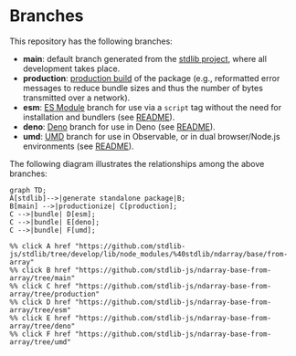 <!--

@license Apache-2.0

Copyright (c) 2022 The Stdlib Authors.

Licensed under the Apache License, Version 2.0 (the "License");
you may not use this file except in compliance with the License.
You may obtain a copy of the License at

    http://www.apache.org/licenses/LICENSE-2.0

Unless required by applicable law or agreed to in writing, software
distributed under the License is distributed on an "AS IS" BASIS,
WITHOUT WARRANTIES OR CONDITIONS OF ANY KIND, either express or implied.
See the License for the specific language governing permissions and
limitations under the License.

-->

# Branches

This repository has the following branches:

-   **main**: default branch generated from the [stdlib project][stdlib-url], where all development takes place.
-   **production**: [production build][production-url] of the package (e.g., reformatted error messages to reduce bundle sizes and thus the number of bytes transmitted over a network).
-   **esm**: [ES Module][esm-url] branch for use via a `script` tag without the need for installation and bundlers (see [README][esm-readme]).
-   **deno**: [Deno][deno-url] branch for use in Deno (see [README][deno-readme]).
-   **umd**: [UMD][umd-url] branch for use in Observable, or in dual browser/Node.js environments (see [README][umd-readme]).

The following diagram illustrates the relationships among the above branches:

```mermaid
graph TD;
A[stdlib]-->|generate standalone package|B;
B[main] -->|productionize| C[production];
C -->|bundle| D[esm];
C -->|bundle| E[deno];
C -->|bundle| F[umd];

%% click A href "https://github.com/stdlib-js/stdlib/tree/develop/lib/node_modules/%40stdlib/ndarray/base/from-array"
%% click B href "https://github.com/stdlib-js/ndarray-base-from-array/tree/main"
%% click C href "https://github.com/stdlib-js/ndarray-base-from-array/tree/production"
%% click D href "https://github.com/stdlib-js/ndarray-base-from-array/tree/esm"
%% click E href "https://github.com/stdlib-js/ndarray-base-from-array/tree/deno"
%% click F href "https://github.com/stdlib-js/ndarray-base-from-array/tree/umd"
```

[stdlib-url]: https://github.com/stdlib-js/stdlib/tree/develop/lib/node_modules/%40stdlib/ndarray/base/from-array
[production-url]: https://github.com/stdlib-js/ndarray-base-from-array/tree/production
[deno-url]: https://github.com/stdlib-js/ndarray-base-from-array/tree/deno
[deno-readme]: https://github.com/stdlib-js/ndarray-base-from-array/blob/deno/README.md
[umd-url]: https://github.com/stdlib-js/ndarray-base-from-array/tree/umd
[umd-readme]: https://github.com/stdlib-js/ndarray-base-from-array/blob/umd/README.md
[esm-url]: https://github.com/stdlib-js/ndarray-base-from-array/tree/esm
[esm-readme]: https://github.com/stdlib-js/ndarray-base-from-array/blob/esm/README.md